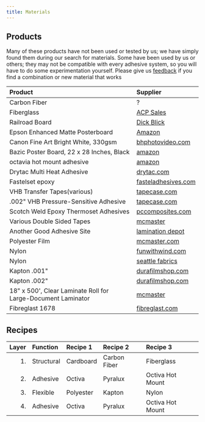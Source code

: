 ```yaml
---
title: Materials
---
```


Products
-----------

Many of these products have not been used or tested by us; we have simply found them during our search for materials.  Some have been used by us or others; they may not be compatible with every adhesive system, so you will have to do some experimentation yourself.  Please give us [feedback](mailto:{{site.email}}) if you find a combination or new material that works

| Product |Supplier|
|:--|:--|
| Carbon Fiber| ? |
| Fiberglass | [ACP Sales](http://www.acpsales.com/Solid-Fiberglass-Sheets.html) |
| Railroad Board| [Dick Blick](http://www.dickblick.com/products/railroad-board/) |
| Epson Enhanced Matte Posterboard| [Amazon](http://www.amazon.com/Epson-S041598-Enhanced-Matte-Posterboard/dp/B0006V4JZU) |
| Canon Fine Art Bright White, 330gsm | [bhphotovideo.com](http://www.bhphotovideo.com/c/product/488525-REG/Canon_0850V071_Fine_Art_Bright_White.html)
| Bazic Poster Board, 22 x 28 Inches, Black | [amazon](http://www.amazon.com/Bazic-Poster-Board-Inches-Black/dp/B00275EBB0/)
| octavia hot mount adhesive | [amazon](http://www.amazon.com/Octiva-Mount-Adhesive-38in-150ft/dp/B005VT5I02)| [gbc](http://www.gbcconnect.com/gbc/us/us/v/2467/730/gbc%C2%AE-octiva%C2%AE-hot-mount.aspx)| |
| Drytac Multi Heat Adhesive | [drytac.com](http://www.drytac.com/mounting-adhesives/mhatm-multi-heat-adhesive.html) |
| Fastelset epoxy | [fasteladhesives.com](http://www.fasteladhesives.com/fastelset/fastelsetxepoxyfilm.html) |
| VHB Transfer Tapes(various)|[tapecase.com](https://www.tapecase.com/sd/tapes-die-cuts/1024/1/1/0.0/vhb-adhesive-transfer-tapes.aspx)|
| .002" VHB Pressure-Sensitive Adhesive | [tapecase.com](https://www.tapecase.com/pd/cn/tapes-die-cuts/1024/1000694/3m-f9460pc-vhb-adhesive-transfer-tape.aspx) |
| Scotch Weld Epoxy Thermoset Adhesives | [pccomposites.com](http://www.pccomposites.com/?task=prodSearch&searchText=3M) |
| Various Double Sided Tapes | [mcmaster](http://www.mcmaster.com/#fastening-tape-with-adhesive-on-both-sides) |
| Another Good Adhesive Site |[lamination depot](http://www.laminationdepot.com/Shop/Mounting-Adhesives/)|
| Polyester Film | [mcmaster.com](http://www.mcmaster.com/#8567k102/) |
| Nylon | [funwithwind.com](http://www.funwithwind.com/store/listCategoriesAndProducts2.asp?idCategory=191&idparent=168) |
| Nylon | [seattle fabrics](http://www.seattlefabrics.com/nylons.html) |
| Kapton .001"|[durafilmshop.com](http://www.durafilmshop.com/kapton-films-100HN-p/100hn.htm) |
| Kapton .002"|[durafilmshop.com](http://www.durafilmshop.com/kapton-films-200HN-p/200hn.htm) |
| 18" x 500', Clear Laminate Roll for Large-Document Laminator|[mcmaster](http://www.mcmaster.com/#1403T41)|
| Fibreglast 1678 | [fibreglast.com](http://www.fibreglast.com/product/stretchlon-200-bagging-film-1678/Vacuum_Bagging_Films_Peel_Ply_Tapes) |

<!--|Double-sided Polyester tape| [mcmaster.com](http://www.mcmaster.com/#7602A54)-->

Recipes
-----------

|  Layer|  Function|   Recipe 1|    Recipe 2|  Recipe 3|
|------:|:---------|:----------|:-----------|:---------|
|     1.|Structural|  Cardboard|Carbon Fiber|Fiberglass|
|     2.|  Adhesive|     Octiva|     Pyralux|    Octiva Hot Mount|
|     3.|  Flexible|  Polyester|      Kapton|     Nylon|
|     4.|  Adhesive|     Octiva|     Pyralux|    Octiva Hot Mount|
